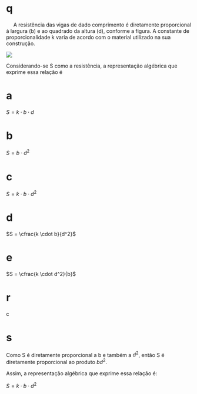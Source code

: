 # q
     A resistência das vigas de dado comprimento é diretamente proporcional à largura (b) e ao quadrado da altura (d), conforme a figura. A constante de proporcionalidade k varia de acordo com o material utilizado na sua construção.

![](https://firebasestorage.googleapis.com/v0/b/firebase-enemio.appspot.com/o/questoes%2F898%2F1cf9b063-8a17-01fa-88ca-ef4bd6bc8b6f.png?alt=media\&token=c1af8ff2-240d-4d6a-8917-d9827263e519)

Considerando-se S como a resistência, a representação algébrica que exprime essa relação é

# a
$S = k \cdot b \cdot d$

# b
$S = b \cdot d^2$

# c
$S = k \cdot b \cdot d^2$

# d
$S = \cfrac{k \cdot b}{d^2}$

# e
$S = \cfrac{k \cdot d^2}{b}$

# r
c

# s
Como S é diretamente proporcional a b e também a $d^2$, então S é diretamente proporcional ao produto $bd^2$.

Assim, a representação algébrica que exprime essa relação é:

$S = k \cdot b \cdot d^2$
